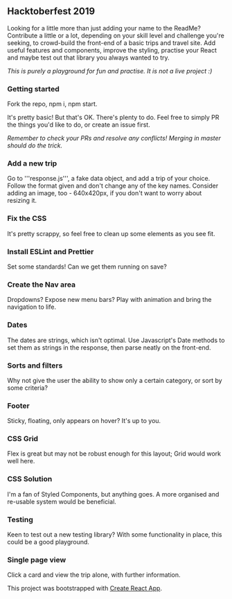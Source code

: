 

## Hacktoberfest 2019

Looking for a little more than just adding your name to the ReadMe? Contribute a little or a lot, depending on your skill level and challenge you're seeking, to crowd-build the front-end of a basic trips and travel site. Add useful features and components, improve the styling, practise your React and maybe test out that library you always wanted to try.

*This is purely a playground for fun and practise. It is not a live project :)*

### Getting started

Fork the repo, npm i, npm start.

It's pretty basic! But that's OK. There's plenty to do. Feel free to simply PR the things you'd like to do, or create an issue first.

*Remember to check your PRs and resolve any conflicts! Merging in master should do the trick.*

### Add a new trip

Go to '''response.js''', a fake data object, and add a trip of your choice. Follow the format given and don't change any of the key names. Consider adding an image, too - 640x420px, if you don't want to worry about resizing it.

### Fix the CSS

It's pretty scrappy, so feel free to clean up some elements as you see fit.

### Install ESLint and Prettier

Set some standards! Can we get them running on save?

### Create the Nav area

Dropdowns? Expose new menu bars? Play with animation and bring the navigation to life.

### Dates

The dates are strings, which isn't optimal. Use Javascript's Date methods to set them as strings in the response, then parse neatly on the front-end.

### Sorts and filters

Why not give the user the ability to show only a certain category, or sort by some criteria?

### Footer

Sticky, floating, only appears on hover? It's up to you.

### CSS Grid

Flex is great but may not be robust enough for this layout; Grid would work well here.

### CSS Solution

I'm a fan of Styled Components, but anything goes. A more organised and re-usable system would be beneficial.

### Testing

Keen to test out a new testing library? With some functionality in place, this could be a good playground.

### Single page view

Click a card and view the trip alone, with further information.











This project was bootstrapped with [Create React App](https://github.com/facebook/create-react-app).
